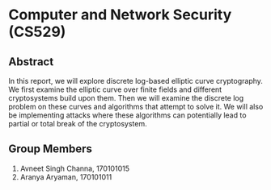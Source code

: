 # Computer and Network Security (CS529)

## Abstract

In this report, we will explore discrete log-based elliptic curve cryptography. We first examine the elliptic curve over finite fields and different cryptosystems build upon them.
Then we will examine the discrete log problem on these curves and algorithms that attempt to solve it.
We will also be implementing attacks where these algorithms can potentially lead to partial or total break of the cryptosystem.

## Group Members

1. Avneet Singh Channa, 170101015
2. Aranya Aryaman, 170101011
